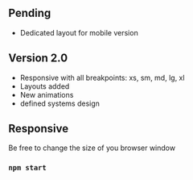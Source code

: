 ## Pending
 - Dedicated layout for mobile version

## Version 2.0

- Responsive with all breakpoints: xs, sm, md, lg, xl
- Layouts added
- New animations
- defined systems design

## Responsive

  Be free to change the size of you browser window

### `npm start`
